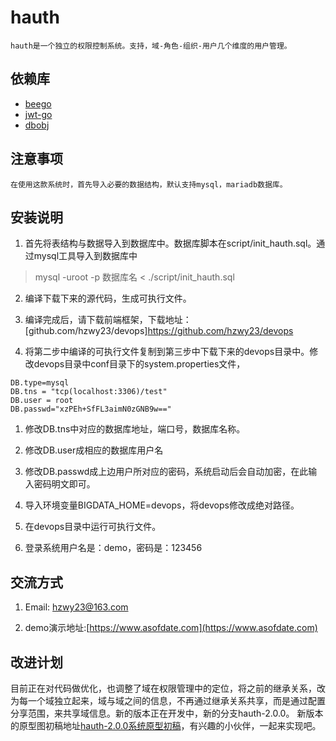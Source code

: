 # hauth
	hauth是一个独立的权限控制系统。支持，域-角色-组织-用户几个维度的用户管理。
	
## 依赖库
* [beego](https://github.com/astaxie/beego)
* [jwt-go](https://github.com/dgrijalva/jwt-go)
* [dbobj](https://github.com/hzwy23/dbobj)

## 注意事项
    在使用这款系统时，首先导入必要的数据结构，默认支持mysql，mariadb数据库。
## 安装说明

1. 首先将表结构与数据导入到数据库中。数据库脚本在script/init_hauth.sql。通过mysql工具导入到数据库中

> mysql -uroot -p 数据库名  < ./script/init_hauth.sql

2. 编译下载下来的源代码，生成可执行文件。

3. 编译完成后，请下载前端框架，下载地址：[github.com/hzwy23/devops]https://github.com/hzwy23/devops

4. 将第二步中编译的可执行文件复制到第三步中下载下来的devops目录中。修改devops目录中conf目录下的system.properties文件，

```
DB.type=mysql
DB.tns = "tcp(localhost:3306)/test"
DB.user = root
DB.passwd="xzPEh+SfFL3aimN0zGNB9w=="
```

1. 修改DB.tns中对应的数据库地址，端口号，数据库名称。

2. 修改DB.user成相应的数据库用户名

3. 修改DB.passwd成上边用户所对应的密码，系统启动后会自动加密，在此输入密码明文即可。

4. 导入环境变量BIGDATA_HOME=devops，将devops修改成绝对路径。

5. 在devops目录中运行可执行文件。

6. 登录系统用户名是：demo，密码是：123456

## 交流方式

1. Email: hzwy23@163.com

2. demo演示地址:[https://www.asofdate.com](https://www.asofdate.com)

## 改进计划
目前正在对代码做优化，也调整了域在权限管理中的定位，将之前的继承关系，改为每一个域独立起来，域与域之间的信息，不再通过继承关系共享，而是通过配置分享范围，来共享域信息。新的版本正在开发中，新的分支hauth-2.0.0。 新版本的原型图初稿地址[hauth-2.0.0系统原型初稿](http://blog.csdn.net/hzwy23/article/details/56558096)，有兴趣的小伙伴，一起来实现吧。